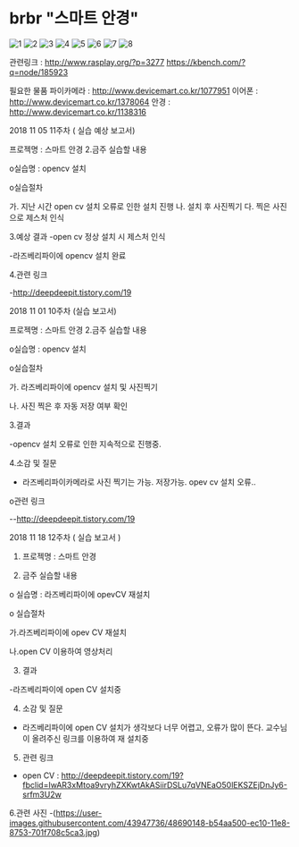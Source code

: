 # brbr "스마트 안경"

![1](https://user-images.githubusercontent.com/43947736/46930996-fdabfb80-d083-11e8-8270-e5f56d9d324f.JPG)
![2](https://user-images.githubusercontent.com/43947736/46930997-fe449200-d083-11e8-8255-4068b64cacae.JPG)
![3](https://user-images.githubusercontent.com/43947736/46930999-fe449200-d083-11e8-883a-f730103adcbe.JPG)
![4](https://user-images.githubusercontent.com/43947736/46931000-fe449200-d083-11e8-9129-ef0e6edb1c10.JPG)
![5](https://user-images.githubusercontent.com/43947736/46931002-fe449200-d083-11e8-90a8-b0b3230c36c7.JPG)
![6](https://user-images.githubusercontent.com/43947736/46931003-fedd2880-d083-11e8-92dd-651ff0c6a6f2.JPG)
![7](https://user-images.githubusercontent.com/43947736/46931004-fedd2880-d083-11e8-9dd3-dc7259b47597.JPG)
![8](https://user-images.githubusercontent.com/43947736/46931005-fedd2880-d083-11e8-85bf-eedd0f4d708a.JPG)


관련링크 : http://www.rasplay.org/?p=3277    https://kbench.com/?q=node/185923


필요한 물품 
파이카메라 : http://www.devicemart.co.kr/1077951
이어폰 : http://www.devicemart.co.kr/1378064
안경 : http://www.devicemart.co.kr/1138316



2018 11 05 11주차 ( 실습 예상 보고서)

프로젝명 : 스마트 안경
2.금주 실습할 내용

o실습명 : opencv 설치 

o실습절차

가. 지난 시간 open cv 설치 오류로 인한 설치 진행
나. 설치 후 사진찍기
다. 찍은 사진으로 제스처 인식

3.예상 결과
-open cv 정상 설치 시 제스처 인식

-라즈베리파이에 opencv 설치 완료

4.관련 링크

-http://deepdeepit.tistory.com/19

2018 11 01 10주차 (실습 보고서)

프로젝명 : 스마트 안경
2.금주 실습할 내용

o실습명 : opencv 설치

o실습절차

가. 라즈베리파이에 opencv 설치 및 사진찍기

나. 사진 찍은 후 자동 저장 여부 확인

3.결과

-opencv 설치 오류로 인한 지속적으로 진행중.

4.소감 및 질문
- 라즈베리파이카메라로 사진 찍기는 가능. 저장가능. 
opev cv 설치 오류..

o관련 링크

--http://deepdeepit.tistory.com/19



2018 11 18 12주차 ( 실습  보고서 )

1. 프로젝명 : 스마트 안경

2. 금주 실습할 내용

o 실습명 : 라즈베리파이에 opevCV 재설치

o 실습절차

가.라즈베리파이에 opev CV 재설치

나.open CV 이용하여 영상처리

3. 결과

-라즈베리파이에 open CV 설치중


4. 소감 및 질문

- 라즈베리파이에 open CV 설치가 생각보다 너무 어렵고, 오류가 많이 뜬다. 
 교수님이 올려주신 링크를 이용하여 재 설치중

5. 관련 링크

- open CV : http://deepdeepit.tistory.com/19?fbclid=IwAR3xMtoa9vryhZXKwtAkASiirDSLu7qVNEaO50lEKSZEjDnJy6-srfm3U2w



6.관련 사진
-(https://user-images.githubusercontent.com/43947736/48690148-b54aa500-ec10-11e8-8753-701f708c5ca3.jpg)

